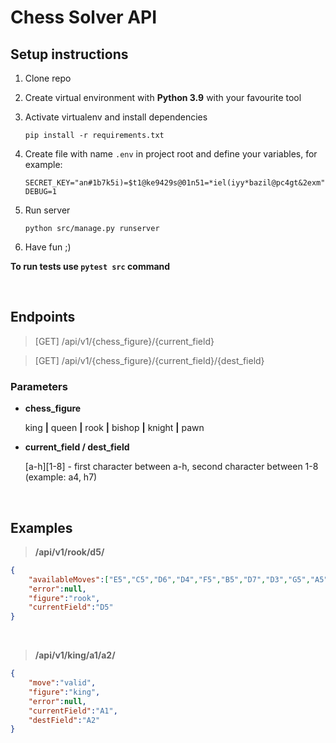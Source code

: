 # Chess Solver API

## Setup instructions
1. Clone repo

2. Create virtual environment with **Python 3.9** with your favourite tool

3. Activate virtualenv and install dependencies

	`pip install -r requirements.txt`

4. Create file with name `.env` in project root and define your variables, for example:
	```
	SECRET_KEY="an#1b7k5i)=$t1@ke9429s@01n51=*iel(iyy*bazil@pc4gt&2exm"
	DEBUG=1
	```

5. Run server

	`python src/manage.py runserver`

6. Have fun ;)

 **To run tests use `pytest src` command**

<br/>


## Endpoints
> [GET] /api/v1/{chess_figure}/{current_field}

> [GET] /api/v1/{chess_figure}/{current_field}/{dest_field}

### Parameters
- **chess_figure**

    king **|** queen **|** rook **|** bishop **|** knight **|** pawn

- **current_field / dest_field**

	[a-h][1-8] - first character between a-h, second character between 1-8 (example: a4, h7)
<br/>

## Examples
>  **/api/v1/rook/d5/**
```json
{
    "availableMoves":["E5","C5","D6","D4","F5","B5","D7","D3","G5","A5","D8","D2","H5","D1"],
    "error":null,
    "figure":"rook",
    "currentField":"D5"
}
```
<br/>

> **/api/v1/king/a1/a2/**
```json
{
    "move":"valid",
    "figure":"king",
    "error":null,
    "currentField":"A1",
    "destField":"A2"
}
```

